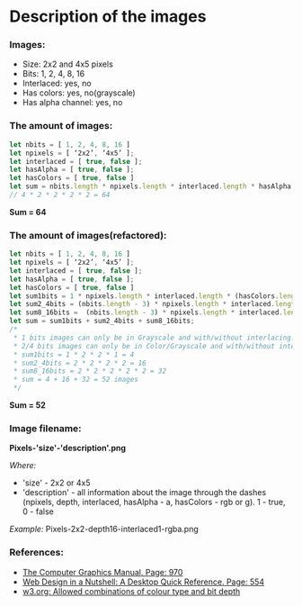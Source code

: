 # Description of the images

### Images:
* Size: 2x2 and 4x5 pixels
* Bits: 1, 2, 4, 8, 16
* Interlaced: yes, no
* Has colors: yes, no(grayscale)
* Has alpha channel: yes, no

### The amount of images:
```javascript
let nbits = [ 1, 2, 4, 8, 16 ]
let npixels = [ ‘2x2’, ‘4x5’ ]; 
let interlaced = [ true, false ];
let hasAlpha = [ true, false ];
let hasColors = [ true, false ]
let sum = nbits.length * npixels.length * interlaced.length * hasAlpha.length * hasColors.length;
// 4 * 2 * 2 * 2 * 2 = 64 
```
**Sum = 64**

### The amount of images(refactored):
```javascript
let nbits = [ 1, 2, 4, 8, 16 ]
let npixels = [ ‘2x2’, ‘4x5’ ]; 
let interlaced = [ true, false ];
let hasAlpha = [ true, false ];
let hasColors = [ true, false ]
let sum1bits = 1 * npixels.length * interlaced.length * (hasColors.length - 1);
let sum2_4bits = (nbits.length - 3) * npixels.length * interlaced.length  * hasColors.length;
let sum8_16bits =  (nbits.length - 3) * npixels.length * interlaced.length * hasAlpha.length * hasColors.length;
let sum = sum1bits + sum2_4bits + sum8_16bits;
/* 
 * 1 bits images can only be in Grayscale and with/without interlacing.
 * 2/4 bits images can only be in Color/Grayscale and with/without interlacing.
 * sum1bits = 1 * 2 * 2 * 1 = 4
 * sum2_4bits = 2 * 2 * 2 * 2 = 16
 * sum8_16bits = 2 * 2 * 2 * 2 * 2 = 32
 * sum = 4 + 16 + 32 = 52 images
 */
```
**Sum = 52**

### Image filename:

**Pixels-'size'-'description'.png**

*Where:*
* 'size' - 2x2 or 4x5
* 'description' - all information about the image through the dashes (npixels, depth, interlaced, hasAlpha - a, hasColors - rgb or g). 1 - true, 0 - false

*Example:* Pixels-2x2-depth16-interlaced1-rgba.png

### References:
* [The Computer Graphics Manual. Page: 970](https://books.google.com.ua/books?id=DX4YstV76c4C&pg=PA970&lpg=PA970&dq=difference+between+1+2+4+bit+png&source=bl&ots=ZuEyDxGKhk&sig=ACfU3U0sZQpqMmeJ-ib7zDSUHH40GqqHag&hl=ru&sa=X&ved=2ahUKEwjojNizu-rpAhVtwqYKHZQLCRAQ6AEwF3oECAUQAQ#v=onepage&q=difference%20between%201%202%204%20bit%20png&f=false)
* [Web Design in a Nutshell: A Desktop Quick Reference. Page: 554](https://books.google.com.ua/books?id=QndQfp5YWCEC&pg=PA554&lpg=PA554&dq=difference+between+1+2+4+bit+png&source=bl&ots=O_NDHvaMUw&sig=ACfU3U1nTpeZu_V5jjGBIv_FIWS4SQAnUg&hl=ru&sa=X&ved=2ahUKEwjojNizu-rpAhVtwqYKHZQLCRAQ6AEwFXoECAoQAQ#v=onepage&q=difference%20between%201%202%204%20bit%20png&f=false)
* [w3.org: Allowed combinations of colour type and bit depth](https://www.w3.org/TR/PNG/#11IHDR)